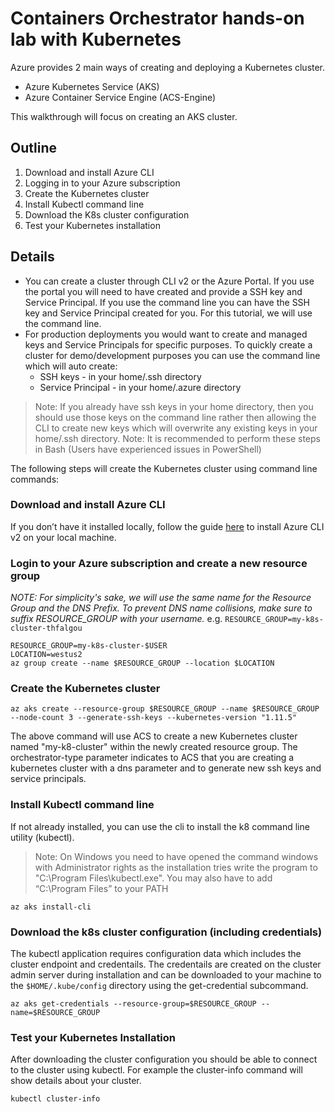 # Containers Orchestrator hands-on lab with Kubernetes

Azure provides 2 main ways of creating and deploying a Kubernetes cluster.

* Azure Kubernetes Service (AKS)
* Azure Container Service Engine (ACS-Engine)

This walkthrough will focus on creating an AKS cluster.

## Outline

1. Download and install Azure CLI
1. Logging in to your Azure subscription
1. Create the Kubernetes cluster
1. Install Kubectl command line
1. Download the K8s cluster configuration
1. Test your Kubernetes installation

## Details

* You can create a cluster through CLI v2 or the Azure Portal. If you use the portal you will need to have created and provide a SSH key and Service Principal. If you use the command line you can have the SSH key and Service Principal created for you. For this tutorial, we will use the command line.
* For production deployments you would want to create and managed keys and Service Principals for specific purposes. To quickly create a cluster for demo/development purposes you can use the command line which will auto create:
  * SSH keys - in your home/.ssh directory
  * Service Principal - in your home/.azure directory
> Note: If you already have ssh keys in your home directory, then you should use those keys on the command line rather then allowing the CLI to create new keys which will overwrite any existing keys in your home/.ssh directory.
> Note: It is recommended to perform these steps in Bash (Users have experienced issues in PowerShell)

The following steps will create the Kubernetes cluster using command line commands:

### Download and install Azure CLI

If you don’t have it installed locally, follow the guide [here](https://docs.microsoft.com/en-us/cli/azure/install-azure-cli?view=azure-cli-latest) to install Azure CLI v2 on your local machine.

### Login to your Azure subscription and create a new resource group

*NOTE: For simplicity's sake, we will use the same name for the Resource Group and the DNS Prefix.  To prevent DNS name collisions, make sure to suffix RESOURCE_GROUP with your username.*  e.g. `RESOURCE_GROUP=my-k8s-cluster-thfalgou`

```shell
RESOURCE_GROUP=my-k8s-cluster-$USER
LOCATION=westus2
az group create --name $RESOURCE_GROUP --location $LOCATION
```

### Create the Kubernetes cluster

```shell
az aks create --resource-group $RESOURCE_GROUP --name $RESOURCE_GROUP --node-count 3 --generate-ssh-keys --kubernetes-version "1.11.5"
```

The above command will use ACS to create a new Kubernetes cluster named "my-k8-cluster" within the newly created resource group. The orchestrator-type parameter indicates to ACS that you are creating a kubernetes cluster with a dns parameter and to generate new ssh keys and service principals.

### Install Kubectl command line

If not already installed, you can use the cli to install the k8 command line utility (kubectl).
> Note: On Windows you need to have opened the command windows with Administrator rights as the installation tries write the program to "C:\Program Files\kubectl.exe". You may also have to add “C:\Program Files” to your PATH

```shell
az aks install-cli
```

### Download the k8s cluster configuration (including credentials)

The kubectl application requires configuration data which includes the cluster endpoint and credentails. The credentails are created on the cluster admin server during installation and can be downloaded to your machine to the `$HOME/.kube/config` directory using the get-credential subcommand.

```shell
az aks get-credentials --resource-group=$RESOURCE_GROUP --name=$RESOURCE_GROUP
```

### Test your Kubernetes Installation

After downloading the cluster configuration you should be able to connect to the cluster using kubectl. For example the cluster-info command will show details about your cluster.

```shell
kubectl cluster-info
```
